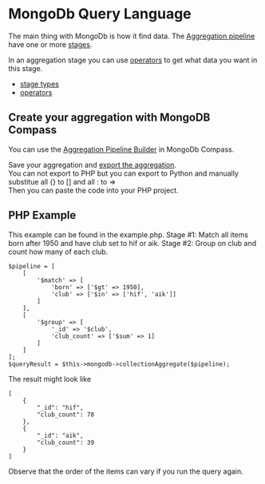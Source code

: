 # MongoDb Query Language

The main thing with MongoDb is how it find data. The [Aggregation pipeline](https://docs.mongodb.com/manual/core/aggregation-pipeline/) have one or more [stages](https://docs.mongodb.com/manual/reference/operator/aggregation-pipeline/#aggregation-pipeline-operator-reference).

In an aggregation stage you can use [operators](https://docs.mongodb.com/manual/reference/operator/aggregation/) to get what data you want in this stage.

* [stage types](https://docs.mongodb.com/manual/reference/operator/aggregation-pipeline/)
* [operators](https://docs.mongodb.com/manual/reference/operator/aggregation/)

## Create your aggregation with MongoDB Compass
You can use the [Aggregation Pipeline Builder](https://docs.mongodb.com/compass/master/aggregation-pipeline-builder#aggregation-pipeline-builder) in MongoDb Compass.

Save your aggregation and [export the aggregation](https://docs.mongodb.com/compass/master/export-pipeline-to-language).  
You can not export to PHP but you can export to Python and manually substitue all {} to [] and all : to =>    
Then you can paste the code into your PHP project.

## PHP Example
This example can be found in the example.php. 
Stage #1: Match all items born after 1950 and have club set to hif or aik.
Stage #2: Group on club and count how many of each club.
```
$pipeline = [
    [
        '$match' => [
            'born' => ['$gt' => 1950],
            'club' => ['$in' => ['hif', 'aik']]
        ]
    ],
    [
        '$group' => [
            '_id' => '$club',
            'club_count' => ['$sum' => 1]
        ]
    ]
];
$queryResult = $this->mongodb->collectionAggregate($pipeline); 
```
The result might look like
```
[
    {
        "_id": "hif",
        "club_count": 78
    },
    {
        "_id": "aik",
        "club_count": 39
    }
]
```
Observe that the order of the items can vary if you run the query again.

